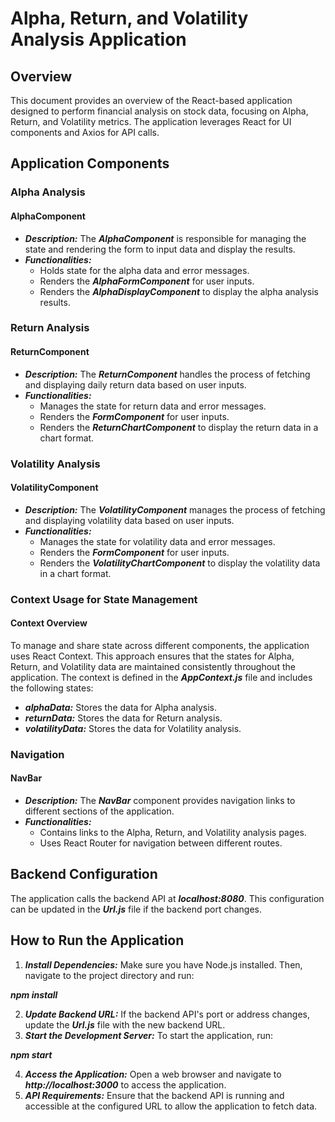 # Alpha, Return, and Volatility Analysis Application

## Overview

This document provides an overview of the React-based application designed to perform financial analysis on stock data, focusing on Alpha, Return, and Volatility metrics. The application leverages React for UI components and Axios for API calls.

## Application Components

### Alpha Analysis

#### AlphaComponent

- **_Description:_** The **_AlphaComponent_** is responsible for managing the state and rendering the form to input data and display the results.
- **_Functionalities:_**
  - Holds state for the alpha data and error messages.
  - Renders the **_AlphaFormComponent_** for user inputs.
  - Renders the **_AlphaDisplayComponent_** to display the alpha analysis results.

### Return Analysis

#### ReturnComponent

- **_Description:_** The **_ReturnComponent_** handles the process of fetching and displaying daily return data based on user inputs.
- **_Functionalities:_**
  - Manages the state for return data and error messages.
  - Renders the **_FormComponent_** for user inputs.
  - Renders the **_ReturnChartComponent_** to display the return data in a chart format.

### Volatility Analysis

#### VolatilityComponent

- **_Description:_** The **_VolatilityComponent_** manages the process of fetching and displaying volatility data based on user inputs.
- **_Functionalities:_**
  - Manages the state for volatility data and error messages.
  - Renders the **_FormComponent_** for user inputs.
  - Renders the **_VolatilityChartComponent_** to display the volatility data in a chart format.

### Context Usage for State Management

#### Context Overview

To manage and share state across different components, the application uses React Context. This approach ensures that the states for Alpha, Return, and Volatility data are maintained consistently throughout the application. The context is defined in the **_AppContext.js_** file and includes the following states:

- **_alphaData:_** Stores the data for Alpha analysis.
- **_returnData:_** Stores the data for Return analysis.
- **_volatilityData:_** Stores the data for Volatility analysis.

### Navigation

#### NavBar

- **_Description:_** The **_NavBar_** component provides navigation links to different sections of the application.
- **_Functionalities:_**
  - Contains links to the Alpha, Return, and Volatility analysis pages.
  - Uses React Router for navigation between different routes.

## Backend Configuration

The application calls the backend API at **_localhost:8080_**. This configuration can be updated in the **_Url.js_** file if the backend port changes.

## How to Run the Application

1. **_Install Dependencies:_**
   Make sure you have Node.js installed. Then, navigate to the project directory and run:

**_npm install_**

2. **_Update Backend URL:_**
   If the backend API's port or address changes, update the **_Url.js_** file with the new backend URL.
3. **_Start the Development Server:_**
   To start the application, run:

**_npm start_**

4. **_Access the Application:_**
   Open a web browser and navigate to **_http://localhost:3000_** to access the application.
5. **_API Requirements:_**
   Ensure that the backend API is running and accessible at the configured URL to allow the application to fetch data.
